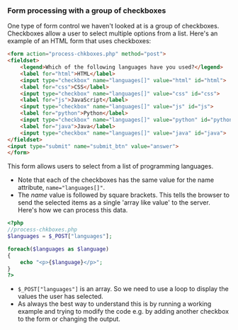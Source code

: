 ### Form processing with a group of checkboxes
One type of form control we haven't looked at is a group of checkboxes. Checkboxes allow a user to select multiple options from a list. Here's an example of an HTML form that uses checkboxes:

```html
<form action="process-chkboxes.php" method="post">
<fieldset>
	<legend>Which of the following languages have you used?</legend>
	<label for="html">HTML</label>
	<input type="checkbox" name="languages[]" value="html" id="html">
	<label for="css">CSS</label>
	<input type="checkbox" name="languages[]" value="css" id="css">
	<label for="js">JavaScript</label>
	<input type="checkbox" name="languages[]" value="js" id="js">
	<label for="python">Python</label>
	<input type="checkbox" name="languages[]" value="python" id="python">
	<label for="java">Java</label>
	<input type="checkbox" name="languages[]" value="java" id="java">
</fieldset>
<input type="submit" name="submit_btn" value="answer">
</form>
```

This form allows users to select from a list of programming languages.
* Note that each of the checkboxes has the same value for the name attribute, ```name="languages[]"```.
* The *name* value is followed by square brackets. This tells the browser to send the selected items as a single 'array like value' to the server.
Here's how we can process this data.

```php
<?php
//process-chkboxes.php
$languages = $_POST["languages"];

foreach($languages as $language)
{
	echo "<p>{$language}</p>";
}
?>
```

* ```$_POST["languages"]``` is an array. So we need to use a loop to display the values the user has selected.
* As always the best way to understand this is by running a working example and trying to modify the code e.g. by adding another checkbox to the form or changing the output.
